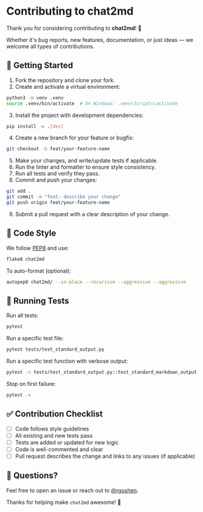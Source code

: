 # Contributing to chat2md

Thank you for considering contributing to **chat2md**! 🚀

Whether it's bug reports, new features, documentation, or just ideas — we welcome all types of contributions.

## 🧰 Getting Started

1. Fork the repository and clone your fork.
2. Create and activate a virtual environment:

```bash
python3 -m venv .venv
source .venv/bin/activate  # On Windows: .venv\Scripts\activate
```

3. Install the project with development dependencies:

```bash
pip install -e .[dev]
```

4. Create a new branch for your feature or bugfix:

```bash
git checkout -b feat/your-feature-name
```

5. Make your changes, and write/update tests if applicable.
6. Run the linter and formatter to ensure style consistency.
7. Run all tests and verify they pass.
8. Commit and push your changes:

```bash
git add .
git commit -m "feat: describe your change"
git push origin feat/your-feature-name
```

9. Submit a pull request with a clear description of your change.

## 🧪 Code Style

We follow [PEP8](https://peps.python.org/pep-0008/) and use:

```bash
flake8 chat2md
```

To auto-format (optional):

```bash
autopep8 chat2md/ --in-place --recursive --aggressive --aggressive
```

## 🧪 Running Tests

Run all tests:

```bash
pytest
```

Run a specific test file:

```bash
pytest tests/test_standard_output.py
```

Run a specific test function with verbose output:

```bash
pytest -v tests/test_standard_output.py::test_standard_markdown_output
```

Stop on first failure:

```bash
pytest -x
```

## ✅ Contribution Checklist

- [ ] Code follows style guidelines
- [ ] All existing and new tests pass
- [ ] Tests are added or updated for new logic
- [ ] Code is well-commented and clear
- [ ] Pull request describes the change and links to any issues (if applicable)

## 🙋 Questions?

Feel free to open an issue or reach out to [@rgoshen](https://github.com/rgoshen).

Thanks for helping make `chat2md` awesome! 🙌
